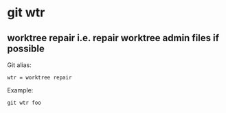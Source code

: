 
# git wtr

## worktree repair i.e. repair worktree admin files if possible

Git alias:

```git
wtr = worktree repair
```

Example:

```shell
git wtr foo
```
